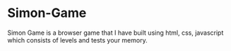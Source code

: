# Simon-Game
Simon Game is a browser game that I have built using html, css, javascript which consists of levels and tests your memory.
